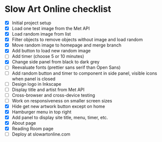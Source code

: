 # Slow Art Online checklist

* [x] Initial project setup
* [x] Load one test image from the Met API
* [x] Load random image from list
* [x] Filter objects to remove objects without image and load random
* [x] Move random image to homepage and merge branch
* [x] Add button to load new random image
* [ ] Add timer (choose 5 or 10 minutes) 
* [x] Change side panel from black to dark grey
* [ ] Reevaluate fonts (prettier sans serif than Open Sans)
* [ ] Add random button and timer to component in side panel, visible icons when panel is closed
* [ ] Design logo in Inkscape
* [ ] Display title and artist from Met API
* [ ] Cross-browser and cross-device testing
* [ ] Work on responsiveness on smaller screen sizes
* [x] Hide get new artwork button except on home
* [x] Hamburger menu in top right
* [x] Add panel to display site title, menu, timer, etc.
* [x] About page 
* [x] Reading Room page
* [ ] Deploy at slowartonline.com